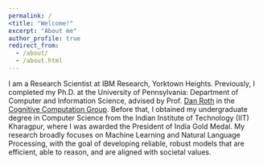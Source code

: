 ```yaml
---
permalink: /
<title: "Welcome!"
excerpt: "About me"
author_profile: true
redirect_from: 
  - /about/
  - /about.html
---
```

I am a Research Scientist at IBM Research, Yorktown Heights. Previously, I completed my Ph.D. at the University of Pennsylvania: Department of Computer and Information Science, advised by Prof. [Dan Roth](https://www.cis.upenn.edu/~danroth/) in the [Cognitive Computation Group](https://cogcomp.seas.upenn.edu/). Before that, I obtained my undergraduate degree in Computer Science from the Indian Institute of Technology (IIT) Kharagpur, where I was awarded the President of India Gold Medal. My research broadly focuses on Machine Learning and Natural Language Processing, with the goal of developing reliable, robust models that are efficient, able to reason, and are aligned with societal values.
